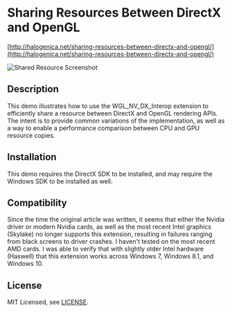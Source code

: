 # Sharing Resources Between DirectX and OpenGL

[http://halogenica.net/sharing-resources-between-directx-and-opengl/](http://halogenica.net/sharing-resources-between-directx-and-opengl/)

![Shared Resource Screenshot](https://github.com/halogenica/WGL_NV_DX/blob/master/SharedResource.png)

## Description

This demo illustrates how to use the WGL_NV_DX_Interop extension to efficiently share a resource between DirectX and OpenGL rendering APIs. The intent is to provide common variations of the implementation, as well as a way to enable a performance comparison between CPU and GPU resource copies. 

## Installation

This demo requires the DirectX SDK to be installed, and may require the Windows SDK to be installed as well. 

## Compatibility

Since the time the original article was written, it seems that either the Nvidia driver or modern Nvidia cards, as well as the most recent Intel graphics (Skylake) no longer supports this extension, resulting in failures ranging from black screens to driver crashes. I haven't tested on the most recent AMD cards. I was able to verify that with slightly older Intel hardware (Haswell) that this extension works across Windows 7, Windows 8.1, and Windows 10. 

## License

MIT Licensed, see [LICENSE](https://github.com/halogenica/WGL_NV_DX/blob/master/LICENSE).
